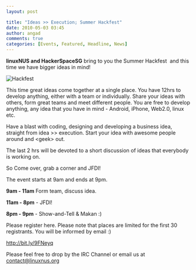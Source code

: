 ```yaml
---
layout: post

title: "Ideas >> Execution; Summer Hackfest"
date: 2010-05-03 03:45
author: angad
comments: true
categories: [Events, Featured, Headline, News]
---
```

<strong>l</strong><strong>inuxNUS and HackerSpaceSG</strong> bring to you the Summer Hackfest  and this time we have bigger ideas in mind!

<img src="http://www.comp.nus.edu.sg/~u0909118/9th_may.jpg" alt="Hackfest" />

This time great ideas come together at a single place. You have 12hrs to develop anything, either with a team or individually. Share your ideas with others, form great teams and meet different people. You are free to develop anything, any idea that you have in mind - Android, iPhone, Web2.0, linux etc.

Have a blast with coding, designing and developing a business idea, straight from idea &gt;&gt; execution. Start your idea with awesome people around and &lt;geek&gt; out.

The last 2 hrs will be devoted to a short discussion of ideas that everybody is working on.

So Come over, grab a corner and JFDI!

The event starts at 9am and ends at 9pm.

<strong>9am - 11am</strong> Form team, discuss idea.

<strong>11am - 8pm</strong> - JFDI!

<strong>8pm - 9pm</strong> - Show-and-Tell &amp; Makan :)

Please register here. Please note that places are limited for the first 30 registrants. You will be informed by email :)

<a href="http://bit.ly/9FNeyq">http://bit.ly/9FNeyq</a>

Please feel free to drop by the IRC Channel or email us at contact@linuxnus.org
